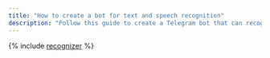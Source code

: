 ```yaml
---
title: "How to create a bot for text and speech recognition"
description: "Follow this guide to create a Telegram bot that can recognize text and speech using {{ speechkit-full-name }} and {{ vision-full-name }}."
---
```


{% include [recognizer](../../_tutorials/ml-ai/recognizer-bot.md) %}
